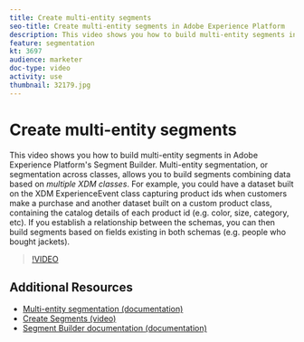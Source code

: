 ```yaml
---
title: Create multi-entity segments
seo-title: Create multi-entity segments in Adobe Experience Platform
description: This video shows you how to build multi-entity segments in Adobe Experience Platform's Segment Builder.  Multi-entity segmentation, or segmentation across classes, allows you to build segments combining data based on *multiple XDM classes*.
feature: segmentation
kt: 3697
audience: marketer
doc-type: video
activity: use
thumbnail: 32179.jpg
---
```


# Create multi-entity segments

This video shows you how to build multi-entity segments in Adobe Experience Platform's Segment Builder.  Multi-entity segmentation, or segmentation across classes, allows you to build segments combining data based on *multiple XDM classes*. For example, you could have a dataset built on the XDM ExperienceEvent class capturing product ids when customers make a purchase and another dataset built on a custom product class, containing the catalog details of each product id (e.g. color, size, category, etc). If you establish a relationship between the schemas, you can then build segments based on fields existing in both schemas (e.g. people who bought jackets).

<!--Segment context (segment payload) allows you to provide key contextual details, such as a visitor's abandoned cart contents, in your segment definition so you can send personalized messages.--> 

>[!VIDEO](https://video.tv.adobe.com/v/32179?quality=12&learn=on)

## Additional Resources

* [Multi-entity segmentation (documentation)](https://experienceleague.adobe.com/docs/experience-platform/segmentation/multi-entity-segmentation.html)
* [Create Segments (video)](create-segments.md)
* [Segment Builder documentation (documentation)](https://experienceleague.adobe.com/docs/experience-platform/segmentation/ui/segment-builder.html)
